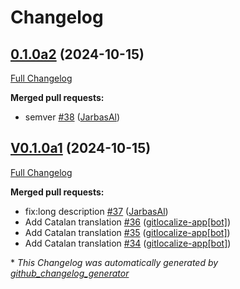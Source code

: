 # Changelog

## [0.1.0a2](https://github.com/OpenVoiceOS/skill-ovos-volume/tree/0.1.0a2) (2024-10-15)

[Full Changelog](https://github.com/OpenVoiceOS/skill-ovos-volume/compare/V0.1.0a1...0.1.0a2)

**Merged pull requests:**

- semver [\#38](https://github.com/OpenVoiceOS/skill-ovos-volume/pull/38) ([JarbasAl](https://github.com/JarbasAl))

## [V0.1.0a1](https://github.com/OpenVoiceOS/skill-ovos-volume/tree/V0.1.0a1) (2024-10-15)

[Full Changelog](https://github.com/OpenVoiceOS/skill-ovos-volume/compare/V0.0.2...V0.1.0a1)

**Merged pull requests:**

- fix:long description [\#37](https://github.com/OpenVoiceOS/skill-ovos-volume/pull/37) ([JarbasAl](https://github.com/JarbasAl))
- Add Catalan translation [\#36](https://github.com/OpenVoiceOS/skill-ovos-volume/pull/36) ([gitlocalize-app[bot]](https://github.com/apps/gitlocalize-app))
- Add Catalan translation [\#35](https://github.com/OpenVoiceOS/skill-ovos-volume/pull/35) ([gitlocalize-app[bot]](https://github.com/apps/gitlocalize-app))
- Add Catalan translation [\#34](https://github.com/OpenVoiceOS/skill-ovos-volume/pull/34) ([gitlocalize-app[bot]](https://github.com/apps/gitlocalize-app))



\* *This Changelog was automatically generated by [github_changelog_generator](https://github.com/github-changelog-generator/github-changelog-generator)*
